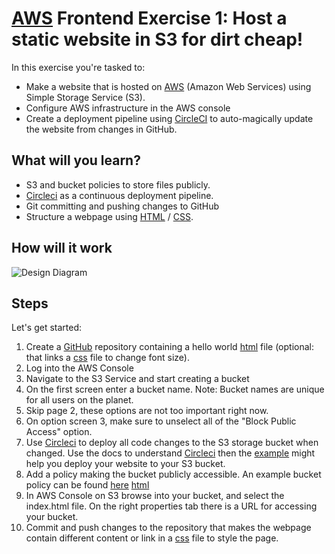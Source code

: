 # [AWS](https://aws.amazon.com/) Frontend Exercise 1: Host a static website in S3 for dirt cheap!
In this exercise you're tasked to:

- Make a website that is hosted on [AWS](https://aws.amazon.com/) (Amazon Web Services) using Simple Storage Service (S3).
- Configure AWS infrastructure in the AWS console
- Create a deployment pipeline using [CircleCI](https://circleci.com/signup/) to auto-magically update the website from changes in GitHub.

## What will you learn?

- S3 and bucket policies to store files publicly. 
- [Circleci](https://circleci.com/signup/) as a continuous deployment pipeline. 
- Git committing and pushing changes to GitHub 
- Structure a webpage using [HTML](https://www.w3schools.com/html/html_basic.asp) / [CSS](https://www.w3schools.com/css/default.asp).

## How will it work
![Design Diagram](https://github.com/StevenR152/AWS-Frontend-on-S3-Exercise/blob/master/S3WebsiteArchitecture.png?raw=true)

## Steps
Let's get started:

1) Create a [GitHub](https://github.com) repository containing a hello world [html](https://www.w3schools.com/html/html_basic.asp) file (optional: that links a [css](https://www.w3schools.com/css/default.asp) file to change font size).
2) Log into the AWS Console 
  3) Navigate to the S3 Service and start creating a bucket
  4) On the first screen enter a bucket name. Note: Bucket names are unique for all users on the planet.
  5) Skip page 2, these options are not too important right now.
  6) On option screen 3, make sure to unselect all of the "Block Public Access" option.
7) Use [Circleci](https://circleci.com/signup/) to deploy all code changes to the S3 storage bucket when changed. Use the docs to understand [Circleci](https://circleci.com/) then the [example](https://github.com/StevenR152/AWS-Frontend-on-S3-Exercise/blob/master/config.yml) might help you deploy your website to your S3 bucket.
8) Add a policy making the bucket publicly accessible. An example bucket policy can be found [here](https://github.com/StevenR152/AWS-Frontend-on-S3-Exercise/blob/master/bucketpolicy.json)
[html](https://www.w3schools.com/html/html_basic.asp)
9) In AWS Console on S3 browse into your bucket, and select the index.html file. On the right properties tab there is a URL for accessing your bucket.
10) Commit and push changes to the repository that makes the webpage contain different content or link in a [css](https://www.w3schools.com/css/default.asp) file to style the page. 

